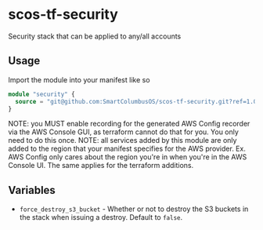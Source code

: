 # scos-tf-security
Security stack that can be applied to any/all accounts


## Usage
Import the module into your manifest like so
```terraform
module "security" {
  source = "git@github.com:SmartColumbusOS/scos-tf-security.git?ref=1.0.0"
}
```

NOTE: you MUST enable recording for the generated AWS Config recorder via the AWS Console GUI, as terraform cannot do that for you. You only need to do this once.
NOTE: all services added by this module are only added to the region that your manifest specifies for the AWS provider. Ex. AWS Config only cares about the region you're in when you're in the AWS Console UI. The same applies for the terraform additions.

## Variables

- `force_destroy_s3_bucket` - Whether or not to destroy the S3 buckets in the stack when issuing a destroy. Default to `false`.
